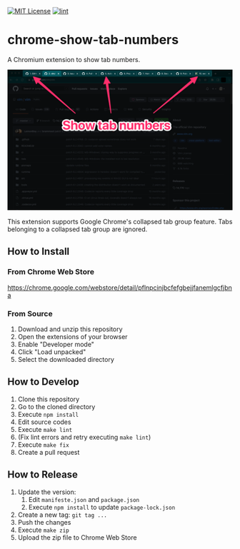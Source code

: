 [![MIT License](https://img.shields.io/badge/license-MIT-blue.svg)](LICENSE)
[![lint](https://github.com/kg8m/chrome-show-tab-numbers/actions/workflows/lint.yml/badge.svg)](https://github.com/kg8m/chrome-show-tab-numbers/actions/workflows/lint.yml)

chrome-show-tab-numbers
==================================================

A Chromium extension to show tab numbers.

![Screenshot](assets/screenshot.png)

This extension supports Google Chrome's collapsed tab group feature. Tabs belonging to a collapsed tab group are ignored.

How to Install
--------------------------------------------------

### From Chrome Web Store

https://chrome.google.com/webstore/detail/pflnpcinjbcfefgbejjfanemlgcfjbna


### From Source

1. Download and unzip this repository
1. Open the extensions of your browser
1. Enable "Developer mode"
1. Click "Load unpacked"
1. Select the downloaded directory


How to Develop
--------------------------------------------------

1. Clone this repository
1. Go to the cloned directory
1. Execute `npm install`
1. Edit source codes
1. Execute `make lint`
1. (Fix lint errors and retry executing `make lint`)
1. Execute `make fix`
1. Create a pull request


How to Release
--------------------------------------------------

1. Update the version:
   1. Edit `manifeste.json` and `package.json`
   1. Execute `npm install` to update `package-lock.json`
1. Create a new tag: `git tag ...`
1. Push the changes
1. Execute `make zip`
1. Upload the zip file to Chrome Web Store
